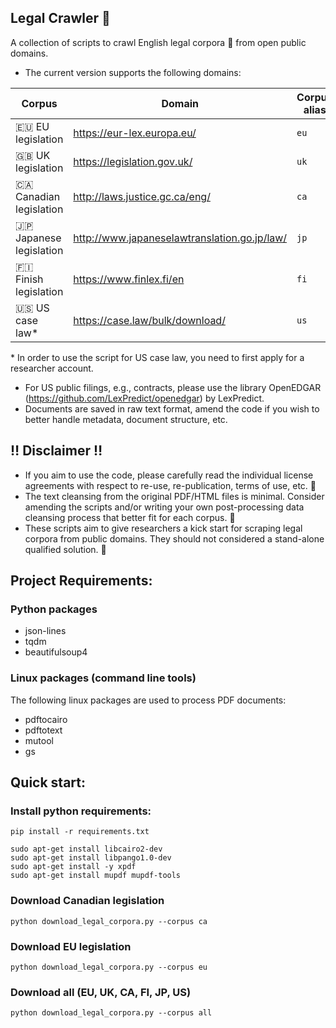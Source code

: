 ## Legal Crawler :octopus:

A collection of scripts to crawl English legal corpora :closed_book: from open public domains.

* The current version supports the following domains:

| Corpus          | Domain                          | Corpus alias        |
| ------------------- | ------------------------------------  | ------------------- |
| :eu: EU legislation      | https://eur-lex.europa.eu/            | `eu`                |
| :uk: UK legislation      | https://legislation.gov.uk/           | `uk` |
| :canada: Canadian legislation  | http://laws.justice.gc.ca/eng/      | `ca` |
| :jp: Japanese legislation  | http://www.japaneselawtranslation.go.jp/law/     | `jp` |
| :finland: Finish legislation    | https://www.finlex.fi/en    | `fi` |
| :us: US case law* | https://case.law/bulk/download/ | `us` |

\* In order to use the script for US case law, you need to first apply for a researcher account.

* For US public filings, e.g., contracts, please use the library OpenEDGAR (https://github.com/LexPredict/openedgar) by LexPredict.
* Documents are saved in raw text format, amend the code if you wish to better handle metadata, document structure, etc.

## :bangbang: Disclaimer :bangbang:

* If you aim to use the code, please carefully read the individual license agreements with respect to re-use, re-publication, terms of use, etc. :memo:
* The text cleansing from the original PDF/HTML files is minimal. Consider amending the scripts and/or writing your own post-processing data cleansing process that better fit for each corpus. :construction:
* These scripts aim to give researchers a kick start for scraping legal corpora from public domains. They should not considered a stand-alone qualified solution. :construction:

## Project Requirements:

### Python packages
* json-lines
* tqdm
* beautifulsoup4

### Linux packages (command line tools)

The following linux packages are used to process PDF documents:

* pdftocairo
* pdftotext
* mutool
* gs

## Quick start:

### Install python requirements:

```
pip install -r requirements.txt

sudo apt-get install libcairo2-dev
sudo apt-get install libpango1.0-dev
sudo apt-get install -y xpdf
sudo apt-get install mupdf mupdf-tools
```

### Download Canadian legislation

```
python download_legal_corpora.py --corpus ca
```

### Download EU legislation

```
python download_legal_corpora.py --corpus eu

```

### Download all (EU, UK, CA, FI, JP, US)

```
python download_legal_corpora.py --corpus all

```


